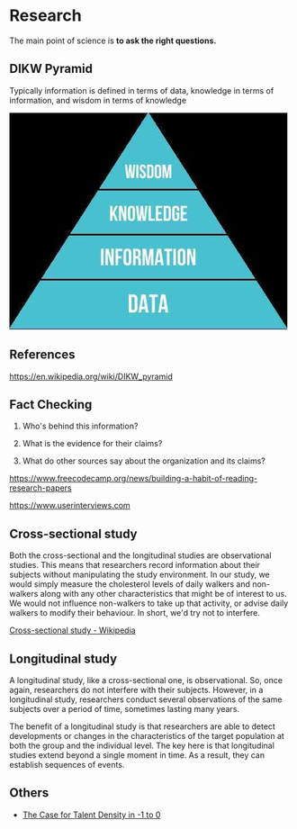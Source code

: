 # Research

The main point of science is **to ask the right questions.**

## DIKW Pyramid

Typically information is defined in terms of data, knowledge in terms of information, and wisdom in terms of knowledge

![image](../media/Research-image1.jpg)

## References

https://en.wikipedia.org/wiki/DIKW_pyramid

## Fact Checking

1. Who's behind this information?

2. What is the evidence for their claims?

3. What do other sources say about the organization and its claims?

https://www.freecodecamp.org/news/building-a-habit-of-reading-research-papers

https://www.userinterviews.com

## Cross-sectional study

Both the cross-sectional and the longitudinal studies are observational studies. This means that researchers record information about their subjects without manipulating the study environment. In our study, we would simply measure the cholesterol levels of daily walkers and non-walkers along with any other characteristics that might be of interest to us. We would not influence non-walkers to take up that activity, or advise daily walkers to modify their behaviour. In short, we'd try not to interfere.

[Cross-sectional study - Wikipedia](https://en.wikipedia.org/wiki/Cross-sectional_study)

## Longitudinal study

A longitudinal study, like a cross-sectional one, is observational. So, once again, researchers do not interfere with their subjects. However, in a longitudinal study, researchers conduct several observations of the same subjects over a period of time, sometimes lasting many years.

The benefit of a longitudinal study is that researchers are able to detect developments or changes in the characteristics of the target population at both the group and the individual level. The key here is that longitudinal studies extend beyond a single moment in time. As a result, they can establish sequences of events.

## Others

- [The Case for Talent Density in -1 to 0](https://blog.southparkcommons.com/case-for-talent-density-minus-one/)
